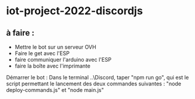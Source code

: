 # iot-project-2022-discordjs

## à faire :

- Mettre le bot sur un serveur OVH
- Faire le get avec l'ESP
- faire communiquer l'arduino avec l'ESP
- faire la boîte avec l'imprimante

Démarrer le bot : 
Dans le terminal ..\Discord, taper "npm run go", qui est le script permettant le lancement des deux commandes suivantes : "node deploy-commands.js" et "node main.js"